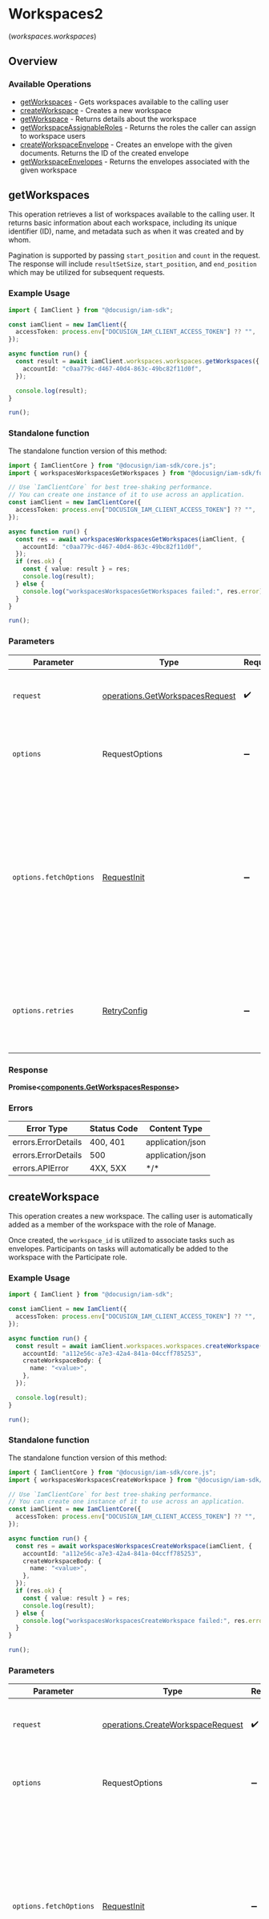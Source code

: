 # Workspaces2
(*workspaces.workspaces*)

## Overview

### Available Operations

* [getWorkspaces](#getworkspaces) - Gets workspaces available to the calling user
* [createWorkspace](#createworkspace) - Creates a new workspace
* [getWorkspace](#getworkspace) - Returns details about the workspace
* [getWorkspaceAssignableRoles](#getworkspaceassignableroles) - Returns the roles the caller can assign to workspace users
* [createWorkspaceEnvelope](#createworkspaceenvelope) - Creates an envelope with the given documents. Returns the ID of the created envelope
* [getWorkspaceEnvelopes](#getworkspaceenvelopes) - Returns the envelopes associated with the given workspace

## getWorkspaces

This operation retrieves a list of workspaces available to the calling user. It returns basic information about each workspace, including its unique identifier (ID), name, and metadata such as when it was created and by whom.

Pagination is supported by passing `start_position` and `count` in the request. The response will include `resultSetSize`, `start_position`, and `end_position` which may be utilized for subsequent requests.

### Example Usage

<!-- UsageSnippet language="typescript" operationID="getWorkspaces" method="get" path="/v1/accounts/{accountId}/workspaces" -->
```typescript
import { IamClient } from "@docusign/iam-sdk";

const iamClient = new IamClient({
  accessToken: process.env["DOCUSIGN_IAM_CLIENT_ACCESS_TOKEN"] ?? "",
});

async function run() {
  const result = await iamClient.workspaces.workspaces.getWorkspaces({
    accountId: "c0aa779c-d467-40d4-863c-49bc82f11d0f",
  });

  console.log(result);
}

run();
```

### Standalone function

The standalone function version of this method:

```typescript
import { IamClientCore } from "@docusign/iam-sdk/core.js";
import { workspacesWorkspacesGetWorkspaces } from "@docusign/iam-sdk/funcs/workspacesWorkspacesGetWorkspaces.js";

// Use `IamClientCore` for best tree-shaking performance.
// You can create one instance of it to use across an application.
const iamClient = new IamClientCore({
  accessToken: process.env["DOCUSIGN_IAM_CLIENT_ACCESS_TOKEN"] ?? "",
});

async function run() {
  const res = await workspacesWorkspacesGetWorkspaces(iamClient, {
    accountId: "c0aa779c-d467-40d4-863c-49bc82f11d0f",
  });
  if (res.ok) {
    const { value: result } = res;
    console.log(result);
  } else {
    console.log("workspacesWorkspacesGetWorkspaces failed:", res.error);
  }
}

run();
```

### Parameters

| Parameter                                                                                                                                                                      | Type                                                                                                                                                                           | Required                                                                                                                                                                       | Description                                                                                                                                                                    |
| ------------------------------------------------------------------------------------------------------------------------------------------------------------------------------ | ------------------------------------------------------------------------------------------------------------------------------------------------------------------------------ | ------------------------------------------------------------------------------------------------------------------------------------------------------------------------------ | ------------------------------------------------------------------------------------------------------------------------------------------------------------------------------ |
| `request`                                                                                                                                                                      | [operations.GetWorkspacesRequest](../../models/operations/getworkspacesrequest.md)                                                                                             | :heavy_check_mark:                                                                                                                                                             | The request object to use for the request.                                                                                                                                     |
| `options`                                                                                                                                                                      | RequestOptions                                                                                                                                                                 | :heavy_minus_sign:                                                                                                                                                             | Used to set various options for making HTTP requests.                                                                                                                          |
| `options.fetchOptions`                                                                                                                                                         | [RequestInit](https://developer.mozilla.org/en-US/docs/Web/API/Request/Request#options)                                                                                        | :heavy_minus_sign:                                                                                                                                                             | Options that are passed to the underlying HTTP request. This can be used to inject extra headers for examples. All `Request` options, except `method` and `body`, are allowed. |
| `options.retries`                                                                                                                                                              | [RetryConfig](../../lib/utils/retryconfig.md)                                                                                                                                  | :heavy_minus_sign:                                                                                                                                                             | Enables retrying HTTP requests under certain failure conditions.                                                                                                               |

### Response

**Promise\<[components.GetWorkspacesResponse](../../models/components/getworkspacesresponse.md)\>**

### Errors

| Error Type          | Status Code         | Content Type        |
| ------------------- | ------------------- | ------------------- |
| errors.ErrorDetails | 400, 401            | application/json    |
| errors.ErrorDetails | 500                 | application/json    |
| errors.APIError     | 4XX, 5XX            | \*/\*               |

## createWorkspace

This operation creates a new workspace. The calling user is automatically added as a member of the workspace with the role of Manage.

Once created, the `workspace_id` is utilized to associate tasks such as envelopes. Participants on tasks will automatically be added to the workspace with the Participate role.

### Example Usage

<!-- UsageSnippet language="typescript" operationID="createWorkspace" method="post" path="/v1/accounts/{accountId}/workspaces" -->
```typescript
import { IamClient } from "@docusign/iam-sdk";

const iamClient = new IamClient({
  accessToken: process.env["DOCUSIGN_IAM_CLIENT_ACCESS_TOKEN"] ?? "",
});

async function run() {
  const result = await iamClient.workspaces.workspaces.createWorkspace({
    accountId: "a112e56c-a7e3-42a4-841a-04ccff785253",
    createWorkspaceBody: {
      name: "<value>",
    },
  });

  console.log(result);
}

run();
```

### Standalone function

The standalone function version of this method:

```typescript
import { IamClientCore } from "@docusign/iam-sdk/core.js";
import { workspacesWorkspacesCreateWorkspace } from "@docusign/iam-sdk/funcs/workspacesWorkspacesCreateWorkspace.js";

// Use `IamClientCore` for best tree-shaking performance.
// You can create one instance of it to use across an application.
const iamClient = new IamClientCore({
  accessToken: process.env["DOCUSIGN_IAM_CLIENT_ACCESS_TOKEN"] ?? "",
});

async function run() {
  const res = await workspacesWorkspacesCreateWorkspace(iamClient, {
    accountId: "a112e56c-a7e3-42a4-841a-04ccff785253",
    createWorkspaceBody: {
      name: "<value>",
    },
  });
  if (res.ok) {
    const { value: result } = res;
    console.log(result);
  } else {
    console.log("workspacesWorkspacesCreateWorkspace failed:", res.error);
  }
}

run();
```

### Parameters

| Parameter                                                                                                                                                                      | Type                                                                                                                                                                           | Required                                                                                                                                                                       | Description                                                                                                                                                                    |
| ------------------------------------------------------------------------------------------------------------------------------------------------------------------------------ | ------------------------------------------------------------------------------------------------------------------------------------------------------------------------------ | ------------------------------------------------------------------------------------------------------------------------------------------------------------------------------ | ------------------------------------------------------------------------------------------------------------------------------------------------------------------------------ |
| `request`                                                                                                                                                                      | [operations.CreateWorkspaceRequest](../../models/operations/createworkspacerequest.md)                                                                                         | :heavy_check_mark:                                                                                                                                                             | The request object to use for the request.                                                                                                                                     |
| `options`                                                                                                                                                                      | RequestOptions                                                                                                                                                                 | :heavy_minus_sign:                                                                                                                                                             | Used to set various options for making HTTP requests.                                                                                                                          |
| `options.fetchOptions`                                                                                                                                                         | [RequestInit](https://developer.mozilla.org/en-US/docs/Web/API/Request/Request#options)                                                                                        | :heavy_minus_sign:                                                                                                                                                             | Options that are passed to the underlying HTTP request. This can be used to inject extra headers for examples. All `Request` options, except `method` and `body`, are allowed. |
| `options.retries`                                                                                                                                                              | [RetryConfig](../../lib/utils/retryconfig.md)                                                                                                                                  | :heavy_minus_sign:                                                                                                                                                             | Enables retrying HTTP requests under certain failure conditions.                                                                                                               |

### Response

**Promise\<[components.CreateWorkspaceResponse](../../models/components/createworkspaceresponse.md)\>**

### Errors

| Error Type          | Status Code         | Content Type        |
| ------------------- | ------------------- | ------------------- |
| errors.ErrorDetails | 400, 401            | application/json    |
| errors.ErrorDetails | 500                 | application/json    |
| errors.APIError     | 4XX, 5XX            | \*/\*               |

## getWorkspace

This operation retrieves details about a specific workspace. It returns the workspace's unique identifier (ID), name, and metadata such as when it was created and by whom.

### Example Usage

<!-- UsageSnippet language="typescript" operationID="getWorkspace" method="get" path="/v1/accounts/{accountId}/workspaces/{workspaceId}" -->
```typescript
import { IamClient } from "@docusign/iam-sdk";

const iamClient = new IamClient({
  accessToken: process.env["DOCUSIGN_IAM_CLIENT_ACCESS_TOKEN"] ?? "",
});

async function run() {
  const result = await iamClient.workspaces.workspaces.getWorkspace({
    accountId: "ad230bf6-0f5f-4b96-87ed-f1dfb60c2369",
    workspaceId: "55f7d452-cda5-4e74-a1a9-d0a5073bb942",
  });

  console.log(result);
}

run();
```

### Standalone function

The standalone function version of this method:

```typescript
import { IamClientCore } from "@docusign/iam-sdk/core.js";
import { workspacesWorkspacesGetWorkspace } from "@docusign/iam-sdk/funcs/workspacesWorkspacesGetWorkspace.js";

// Use `IamClientCore` for best tree-shaking performance.
// You can create one instance of it to use across an application.
const iamClient = new IamClientCore({
  accessToken: process.env["DOCUSIGN_IAM_CLIENT_ACCESS_TOKEN"] ?? "",
});

async function run() {
  const res = await workspacesWorkspacesGetWorkspace(iamClient, {
    accountId: "ad230bf6-0f5f-4b96-87ed-f1dfb60c2369",
    workspaceId: "55f7d452-cda5-4e74-a1a9-d0a5073bb942",
  });
  if (res.ok) {
    const { value: result } = res;
    console.log(result);
  } else {
    console.log("workspacesWorkspacesGetWorkspace failed:", res.error);
  }
}

run();
```

### Parameters

| Parameter                                                                                                                                                                      | Type                                                                                                                                                                           | Required                                                                                                                                                                       | Description                                                                                                                                                                    |
| ------------------------------------------------------------------------------------------------------------------------------------------------------------------------------ | ------------------------------------------------------------------------------------------------------------------------------------------------------------------------------ | ------------------------------------------------------------------------------------------------------------------------------------------------------------------------------ | ------------------------------------------------------------------------------------------------------------------------------------------------------------------------------ |
| `request`                                                                                                                                                                      | [operations.GetWorkspaceRequest](../../models/operations/getworkspacerequest.md)                                                                                               | :heavy_check_mark:                                                                                                                                                             | The request object to use for the request.                                                                                                                                     |
| `options`                                                                                                                                                                      | RequestOptions                                                                                                                                                                 | :heavy_minus_sign:                                                                                                                                                             | Used to set various options for making HTTP requests.                                                                                                                          |
| `options.fetchOptions`                                                                                                                                                         | [RequestInit](https://developer.mozilla.org/en-US/docs/Web/API/Request/Request#options)                                                                                        | :heavy_minus_sign:                                                                                                                                                             | Options that are passed to the underlying HTTP request. This can be used to inject extra headers for examples. All `Request` options, except `method` and `body`, are allowed. |
| `options.retries`                                                                                                                                                              | [RetryConfig](../../lib/utils/retryconfig.md)                                                                                                                                  | :heavy_minus_sign:                                                                                                                                                             | Enables retrying HTTP requests under certain failure conditions.                                                                                                               |

### Response

**Promise\<[components.GetWorkspaceResponse](../../models/components/getworkspaceresponse.md)\>**

### Errors

| Error Type          | Status Code         | Content Type        |
| ------------------- | ------------------- | ------------------- |
| errors.ErrorDetails | 400, 401            | application/json    |
| errors.ErrorDetails | 500                 | application/json    |
| errors.APIError     | 4XX, 5XX            | \*/\*               |

## getWorkspaceAssignableRoles

This operation returns roles that are assignable to users in the workspace based on the caller's role in the workspace. Roles available include Manage (internal) and Participate (external). Participate is the default role.

Users within the account are considered "Internal" and may be assigned any role. Users outside the account are considered "External" and may only be assigned "External" roles.

Pagination is supported by passing `start_position` and `count` in the request. The response will include `resultSetSize`, `start_position`, and `end_position` which may be utilized for subsequent requests.

### Example Usage

<!-- UsageSnippet language="typescript" operationID="getWorkspaceAssignableRoles" method="get" path="/v1/accounts/{accountId}/workspaces/{workspaceId}/assignable-roles" -->
```typescript
import { IamClient } from "@docusign/iam-sdk";

const iamClient = new IamClient({
  accessToken: process.env["DOCUSIGN_IAM_CLIENT_ACCESS_TOKEN"] ?? "",
});

async function run() {
  const result = await iamClient.workspaces.workspaces.getWorkspaceAssignableRoles({
    accountId: "541b0318-7597-4668-b774-ac66de5ddf28",
    workspaceId: "62ce984d-c201-4336-9e9f-8cf191c29d9c",
  });

  console.log(result);
}

run();
```

### Standalone function

The standalone function version of this method:

```typescript
import { IamClientCore } from "@docusign/iam-sdk/core.js";
import { workspacesWorkspacesGetWorkspaceAssignableRoles } from "@docusign/iam-sdk/funcs/workspacesWorkspacesGetWorkspaceAssignableRoles.js";

// Use `IamClientCore` for best tree-shaking performance.
// You can create one instance of it to use across an application.
const iamClient = new IamClientCore({
  accessToken: process.env["DOCUSIGN_IAM_CLIENT_ACCESS_TOKEN"] ?? "",
});

async function run() {
  const res = await workspacesWorkspacesGetWorkspaceAssignableRoles(iamClient, {
    accountId: "541b0318-7597-4668-b774-ac66de5ddf28",
    workspaceId: "62ce984d-c201-4336-9e9f-8cf191c29d9c",
  });
  if (res.ok) {
    const { value: result } = res;
    console.log(result);
  } else {
    console.log("workspacesWorkspacesGetWorkspaceAssignableRoles failed:", res.error);
  }
}

run();
```

### Parameters

| Parameter                                                                                                                                                                      | Type                                                                                                                                                                           | Required                                                                                                                                                                       | Description                                                                                                                                                                    |
| ------------------------------------------------------------------------------------------------------------------------------------------------------------------------------ | ------------------------------------------------------------------------------------------------------------------------------------------------------------------------------ | ------------------------------------------------------------------------------------------------------------------------------------------------------------------------------ | ------------------------------------------------------------------------------------------------------------------------------------------------------------------------------ |
| `request`                                                                                                                                                                      | [operations.GetWorkspaceAssignableRolesRequest](../../models/operations/getworkspaceassignablerolesrequest.md)                                                                 | :heavy_check_mark:                                                                                                                                                             | The request object to use for the request.                                                                                                                                     |
| `options`                                                                                                                                                                      | RequestOptions                                                                                                                                                                 | :heavy_minus_sign:                                                                                                                                                             | Used to set various options for making HTTP requests.                                                                                                                          |
| `options.fetchOptions`                                                                                                                                                         | [RequestInit](https://developer.mozilla.org/en-US/docs/Web/API/Request/Request#options)                                                                                        | :heavy_minus_sign:                                                                                                                                                             | Options that are passed to the underlying HTTP request. This can be used to inject extra headers for examples. All `Request` options, except `method` and `body`, are allowed. |
| `options.retries`                                                                                                                                                              | [RetryConfig](../../lib/utils/retryconfig.md)                                                                                                                                  | :heavy_minus_sign:                                                                                                                                                             | Enables retrying HTTP requests under certain failure conditions.                                                                                                               |

### Response

**Promise\<[components.GetWorkspaceAssignableRolesResponse](../../models/components/getworkspaceassignablerolesresponse.md)\>**

### Errors

| Error Type          | Status Code         | Content Type        |
| ------------------- | ------------------- | ------------------- |
| errors.ErrorDetails | 400, 401            | application/json    |
| errors.ErrorDetails | 500                 | application/json    |
| errors.APIError     | 4XX, 5XX            | \*/\*               |

## createWorkspaceEnvelope

This operation creates an envelope associated with the workspace. Using the `envelope_id` from the response, the [eSignature API](https://developers.docusign.com/docs/esign-rest-api/) may be utilized to modify the envelope and ultimately send it.

Envelope recipients will automatically be granted Participate access to the workspace. Envelope recipients will receive consolidated notifications from Docusign Workspaces rather than standard individual envelope notifications.

Docusign Connect events may be utilized to receive updates to individual envelope events.

The `envelopes` operation on the workspace may be utilized to query the status of all the envelopes in the workspace.

When `document_ids` is empty or excluded, the envelope is created without any documents from the workspace. eSignature API calls, including adding documents and templates, may be utilized to modify the envelope before it is sent. The eSignature API must be utilized to send the envelope.

### Example Usage

<!-- UsageSnippet language="typescript" operationID="createWorkspaceEnvelope" method="post" path="/v1/accounts/{accountId}/workspaces/{workspaceId}/envelopes" -->
```typescript
import { IamClient } from "@docusign/iam-sdk";

const iamClient = new IamClient({
  accessToken: process.env["DOCUSIGN_IAM_CLIENT_ACCESS_TOKEN"] ?? "",
});

async function run() {
  const result = await iamClient.workspaces.workspaces.createWorkspaceEnvelope({
    accountId: "d2da53cf-e564-4282-bb1d-8cdaa0948abe",
    workspaceId: "69b8ec97-5be8-40a3-ae01-fbff4ba7a447",
    workspaceEnvelopeForCreate: {
      envelopeName: "<value>",
    },
  });

  console.log(result);
}

run();
```

### Standalone function

The standalone function version of this method:

```typescript
import { IamClientCore } from "@docusign/iam-sdk/core.js";
import { workspacesWorkspacesCreateWorkspaceEnvelope } from "@docusign/iam-sdk/funcs/workspacesWorkspacesCreateWorkspaceEnvelope.js";

// Use `IamClientCore` for best tree-shaking performance.
// You can create one instance of it to use across an application.
const iamClient = new IamClientCore({
  accessToken: process.env["DOCUSIGN_IAM_CLIENT_ACCESS_TOKEN"] ?? "",
});

async function run() {
  const res = await workspacesWorkspacesCreateWorkspaceEnvelope(iamClient, {
    accountId: "d2da53cf-e564-4282-bb1d-8cdaa0948abe",
    workspaceId: "69b8ec97-5be8-40a3-ae01-fbff4ba7a447",
    workspaceEnvelopeForCreate: {
      envelopeName: "<value>",
    },
  });
  if (res.ok) {
    const { value: result } = res;
    console.log(result);
  } else {
    console.log("workspacesWorkspacesCreateWorkspaceEnvelope failed:", res.error);
  }
}

run();
```

### Parameters

| Parameter                                                                                                                                                                      | Type                                                                                                                                                                           | Required                                                                                                                                                                       | Description                                                                                                                                                                    |
| ------------------------------------------------------------------------------------------------------------------------------------------------------------------------------ | ------------------------------------------------------------------------------------------------------------------------------------------------------------------------------ | ------------------------------------------------------------------------------------------------------------------------------------------------------------------------------ | ------------------------------------------------------------------------------------------------------------------------------------------------------------------------------ |
| `request`                                                                                                                                                                      | [operations.CreateWorkspaceEnvelopeRequest](../../models/operations/createworkspaceenveloperequest.md)                                                                         | :heavy_check_mark:                                                                                                                                                             | The request object to use for the request.                                                                                                                                     |
| `options`                                                                                                                                                                      | RequestOptions                                                                                                                                                                 | :heavy_minus_sign:                                                                                                                                                             | Used to set various options for making HTTP requests.                                                                                                                          |
| `options.fetchOptions`                                                                                                                                                         | [RequestInit](https://developer.mozilla.org/en-US/docs/Web/API/Request/Request#options)                                                                                        | :heavy_minus_sign:                                                                                                                                                             | Options that are passed to the underlying HTTP request. This can be used to inject extra headers for examples. All `Request` options, except `method` and `body`, are allowed. |
| `options.retries`                                                                                                                                                              | [RetryConfig](../../lib/utils/retryconfig.md)                                                                                                                                  | :heavy_minus_sign:                                                                                                                                                             | Enables retrying HTTP requests under certain failure conditions.                                                                                                               |

### Response

**Promise\<[components.CreateWorkspaceEnvelopeResponse](../../models/components/createworkspaceenveloperesponse.md)\>**

### Errors

| Error Type          | Status Code         | Content Type        |
| ------------------- | ------------------- | ------------------- |
| errors.ErrorDetails | 400, 401            | application/json    |
| errors.ErrorDetails | 500                 | application/json    |
| errors.APIError     | 4XX, 5XX            | \*/\*               |

## getWorkspaceEnvelopes

This operation retrieves a list of all associated workspace envelopes. The [`status`](https://support.docusign.com/s/document-item?bundleId=oeq1643226594604&topicId=wdm1578456348227.html) on each envelope can be used to track envelope progress. Statuses are formatted as ProperCase. e.g. `Sent`, `WaitingForOthers`, `Completed`, etc.

Based on the permissions of the caller, additional envelope details may be retrieved from the [eSignature API](https://developers.docusign.com/docs/esign-rest-api/) using the `envelope_id`.

### Example Usage

<!-- UsageSnippet language="typescript" operationID="getWorkspaceEnvelopes" method="get" path="/v1/accounts/{accountId}/workspaces/{workspaceId}/envelopes" -->
```typescript
import { IamClient } from "@docusign/iam-sdk";

const iamClient = new IamClient({
  accessToken: process.env["DOCUSIGN_IAM_CLIENT_ACCESS_TOKEN"] ?? "",
});

async function run() {
  const result = await iamClient.workspaces.workspaces.getWorkspaceEnvelopes({
    accountId: "6582b4dd-d705-43f5-8bd2-cebfd9049aa8",
    workspaceId: "c80f66a9-e39c-4ab6-818e-cf6b04f77d1a",
  });

  console.log(result);
}

run();
```

### Standalone function

The standalone function version of this method:

```typescript
import { IamClientCore } from "@docusign/iam-sdk/core.js";
import { workspacesWorkspacesGetWorkspaceEnvelopes } from "@docusign/iam-sdk/funcs/workspacesWorkspacesGetWorkspaceEnvelopes.js";

// Use `IamClientCore` for best tree-shaking performance.
// You can create one instance of it to use across an application.
const iamClient = new IamClientCore({
  accessToken: process.env["DOCUSIGN_IAM_CLIENT_ACCESS_TOKEN"] ?? "",
});

async function run() {
  const res = await workspacesWorkspacesGetWorkspaceEnvelopes(iamClient, {
    accountId: "6582b4dd-d705-43f5-8bd2-cebfd9049aa8",
    workspaceId: "c80f66a9-e39c-4ab6-818e-cf6b04f77d1a",
  });
  if (res.ok) {
    const { value: result } = res;
    console.log(result);
  } else {
    console.log("workspacesWorkspacesGetWorkspaceEnvelopes failed:", res.error);
  }
}

run();
```

### Parameters

| Parameter                                                                                                                                                                      | Type                                                                                                                                                                           | Required                                                                                                                                                                       | Description                                                                                                                                                                    |
| ------------------------------------------------------------------------------------------------------------------------------------------------------------------------------ | ------------------------------------------------------------------------------------------------------------------------------------------------------------------------------ | ------------------------------------------------------------------------------------------------------------------------------------------------------------------------------ | ------------------------------------------------------------------------------------------------------------------------------------------------------------------------------ |
| `request`                                                                                                                                                                      | [operations.GetWorkspaceEnvelopesRequest](../../models/operations/getworkspaceenvelopesrequest.md)                                                                             | :heavy_check_mark:                                                                                                                                                             | The request object to use for the request.                                                                                                                                     |
| `options`                                                                                                                                                                      | RequestOptions                                                                                                                                                                 | :heavy_minus_sign:                                                                                                                                                             | Used to set various options for making HTTP requests.                                                                                                                          |
| `options.fetchOptions`                                                                                                                                                         | [RequestInit](https://developer.mozilla.org/en-US/docs/Web/API/Request/Request#options)                                                                                        | :heavy_minus_sign:                                                                                                                                                             | Options that are passed to the underlying HTTP request. This can be used to inject extra headers for examples. All `Request` options, except `method` and `body`, are allowed. |
| `options.retries`                                                                                                                                                              | [RetryConfig](../../lib/utils/retryconfig.md)                                                                                                                                  | :heavy_minus_sign:                                                                                                                                                             | Enables retrying HTTP requests under certain failure conditions.                                                                                                               |

### Response

**Promise\<[components.GetWorkspaceEnvelopesResponse](../../models/components/getworkspaceenvelopesresponse.md)\>**

### Errors

| Error Type          | Status Code         | Content Type        |
| ------------------- | ------------------- | ------------------- |
| errors.ErrorDetails | 400, 401            | application/json    |
| errors.ErrorDetails | 500                 | application/json    |
| errors.APIError     | 4XX, 5XX            | \*/\*               |